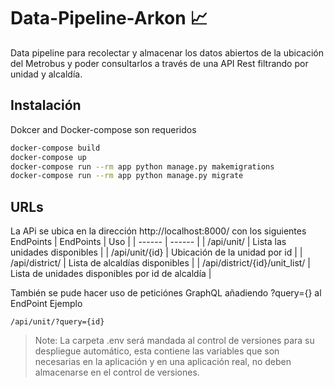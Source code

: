 # Data-Pipeline-Arkon 📈
Data pipeline para recolectar y almacenar los datos abiertos de la ubicación del Metrobus y poder consultarlos a través de una API Rest filtrando por unidad y alcaldía.

## Instalación 
Dokcer and Docker-compose son requeridos
```sh
docker-compose build
docker-compose up
docker-compose run --rm app python manage.py makemigrations
docker-compose run --rm app python manage.py migrate
```
## URLs
La APi se ubica en la dirección http://localhost:8000/ con los siguientes
EndPoints
| EndPoints | Uso |
| ------ | ------ |
| /api/unit/ | Lista las unidades disponibles |
| /api/unit/{id} | Ubicación de la unidad por id |
| /api/district/ | Lista de alcaldías disponibles |
| /api/district/{id}/unit_list/ | Lista de unidades disponibles por id de alcaldía |

También se pude hacer uso de peticiónes GraphQL
añadiendo ?query={} al EndPoint
Ejemplo

```url
/api/unit/?query={id}
```

> Note: La carpeta .env será mandada al control de versiones para su despliegue automático, esta contiene las variables que son necesarias en la aplicación y en una aplicación real, no deben almacenarse en el control de versiones.




